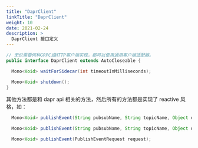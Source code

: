 ```yaml
---
title: "DaprClient"
linkTitle: "DaprClient"
weight: 10
date: 2021-02-24
description: >
  DaprClient 接口定义
---
```



```java
// 无论需要何种GRPC或HTTP客户端实现，都可以使用通用客户端适配器。
public interface DaprClient extends AutoCloseable {

  Mono<Void> waitForSidecar(int timeoutInMilliseconds);

  Mono<Void> shutdown();
}
```

其他方法都是和 dapr api 相关的方法，然后所有的方法都是实现了 reactive 风格，如：

```java
  Mono<Void> publishEvent(String pubsubName, String topicName, Object data);

  Mono<Void> publishEvent(String pubsubName, String topicName, Object data, Map<String, String> metadata);

  Mono<Void> publishEvent(PublishEventRequest request);
```